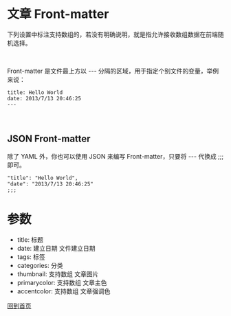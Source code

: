 # 文章 Front-matter

下列设置中标注支持数组的，若没有明确说明，就是指允许接收数组数据在前端随机选择。

</br>

Front-matter 是文件最上方以 --- 分隔的区域，用于指定个别文件的变量，举例来说：

```
title: Hello World
date: 2013/7/13 20:46:25
---
```

</br>

## JSON Front-matter

除了 YAML 外，你也可以使用 JSON 来编写 Front-matter，只要将 --- 代换成 ;;; 即可。

```
"title": "Hello World",
"date": "2013/7/13 20:46:25"
;;;
```

# 参数

* title: 标题
* date: 建立日期 文件建立日期
* tags: 标签
* categories: 分类
* thumbnail: 支持数组 文章图片
* primarycolor: 支持数组 文章主色
* accentcolor: 支持数组 文章强调色

[回到首页](./README.md)